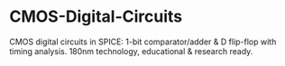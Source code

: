 # CMOS-Digital-Circuits
CMOS digital circuits in SPICE: 1-bit comparator/adder &amp; D flip-flop with timing analysis. 180nm technology, educational &amp; research ready.
